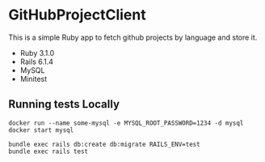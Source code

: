 # GitHubProjectClient

This is a simple Ruby app to fetch github projects by language and store it.

* Ruby 3.1.0
* Rails 6.1.4
* MySQL
* Minitest

## Running tests Locally
```
docker run --name some-mysql -e MYSQL_ROOT_PASSWORD=1234 -d mysql
docker start mysql

bundle exec rails db:create db:migrate RAILS_ENV=test
bundle exec rails test
```

